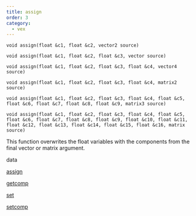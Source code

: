 ```yaml
---
title: assign
order: 3
category:
  - vex
---
```


`void assign(float &c1, float &c2, vector2 source)`

`void assign(float &c1, float &c2, float &c3, vector source)`

`void assign(float &c1, float &c2, float &c3, float &c4, vector4 source)`

`void assign(float &c1, float &c2, float &c3, float &c4, matrix2 source)`

`void assign(float &c1, float &c2, float &c3, float &c4, float &c5, float &c6, float &c7, float &c8, float &c9, matrix3 source)`

`void assign(float &c1, float &c2, float &c3, float &c4, float &c5, float &c6, float &c7, float &c8, float &c9, float &c10, float &c11, float &c12, float &c13, float &c14, float &c15, float &c16, matrix source)`

This function overwrites the float variables with the components from the final vector or matrix argument.

data

[assign](assign.html)

[getcomp](getcomp.html)

[set](set.html)

[setcomp](setcomp.html)
